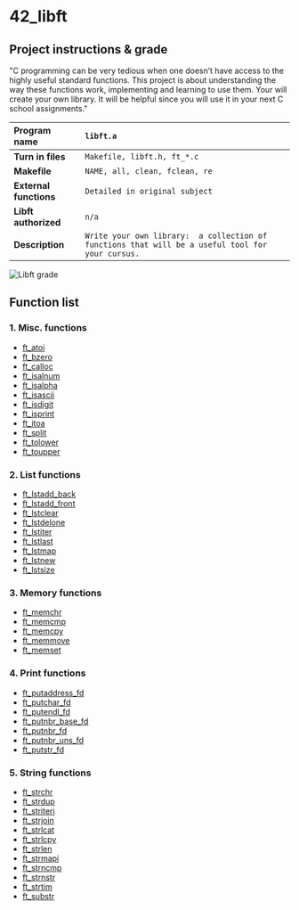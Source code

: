 # 42_libft

## Project instructions & grade

"C programming can be very tedious when one doesn’t have access to the highly useful standard functions. This project is about understanding the way these functions work, implementing and learning to use them. Your will create your own library. It will be helpful since you will use it in your next C school assignments."

| Program name | `libft.a` |
|:--- |:--- |
| **Turn in files** | `Makefile, libft.h, ft_*.c` |
| **Makefile** | `NAME, all, clean, fclean, re` |
| **External functions** | `Detailed in original subject` |
| **Libft authorized** | `n/a` |
| **Description** | `Write your own library:  a collection of functions that will be a useful tool for your cursus.` |

![Libft grade](https://badge42.herokuapp.com/api/project/aguiri/Libft)

## Function list

### 1. Misc. functions

- [ft_atoi](/src/ft_atoi.c)
- [ft_bzero](/src/ft_bzero.c)
- [ft_calloc](/src/ft_calloc.c)
- [ft_isalnum](/src/ft_isalnum.c)
- [ft_isalpha](/src/ft_isalpha.c)
- [ft_isascii](/src/ft_isascii.c)
- [ft_isdigit](/src/ft_isdigit.c)
- [ft_isprint](/src/ft_isprint.c)
- [ft_itoa](/src/ft_itoa.c)
- [ft_split](/src/ft_split.c)
- [ft_tolower](/src/ft_tolower.c)
- [ft_toupper](/src/ft_toupper.c)

### 2. List functions

- [ft_lstadd_back](/src/ft_lst/ft_lstadd_back.c)
- [ft_lstadd_front](/src/ft_lst/ft_lstadd_front.c)
- [ft_lstclear](/src/ft_lst/ft_lstclear.c)
- [ft_lstdelone](/src/ft_lst/ft_lstdelone.c)
- [ft_lstiter](/src/ft_lst/ft_lstiter.c)
- [ft_lstlast](/src/ft_lst/ft_lstlast.c)
- [ft_lstmap](/src/ft_lst/ft_lstmap.c)
- [ft_lstnew](/src/ft_lst/ft_lstnew.c)
- [ft_lstsize](/src/ft_lst/ft_lstsize.c)

### 3. Memory functions

- [ft_memchr](/src/ft_mem/ft_memchr.c)
- [ft_memcmp](/src/ft_mem/ft_memcmp.c)
- [ft_memcpy](/src/ft_mem/ft_memcpy.c)
- [ft_memmove](/src/ft_mem/ft_memmove.c)
- [ft_memset](/src/ft_mem/ft_memset.c)

### 4. Print functions

- [ft_putaddress_fd](/src/ft_put/ft_putadress_fd.c)
- [ft_putchar_fd](/src/ft_put/ft_putchar_fd.c)
- [ft_putendl_fd](/src/ft_put/ft_putendl_fd.c)
- [ft_putnbr_base_fd](/src/ft_put/ft_putnbr_base_fd.c)
- [ft_putnbr_fd](/src/ft_put/ft_putnbr_fd.c)
- [ft_putnbr_uns_fd](/src/ft_put/ft_putnbr_uns_fd.c)
- [ft_putstr_fd](/src/ft_put/ft_putstr_fd.c)

### 5. String functions

- [ft_strchr](/src/ft_str/ft_strchr.c)
- [ft_strdup](/src/ft_str/ft_strdup.c)
- [ft_striteri](/src/ft_str/ft_striteri.c)
- [ft_strjoin](/src/ft_str/ft_strjoin.c)
- [ft_strlcat](/src/ft_str/ft_strlcat.c)
- [ft_strlcpy](/src/ft_str/ft_strlcpy.c)
- [ft_strlen](/src/ft_str/ft_strlen.c)
- [ft_strmapi](/src/ft_str/ft_strmapi.c)
- [ft_strncmp](/src/ft_str/ft_strncmp.c)
- [ft_strnstr](/src/ft_str/ft_strnstr.c)
- [ft_strtim](/src/ft_str/ft_strtim.c)
- [ft_substr](/src/ft_str/ft_substr.c)